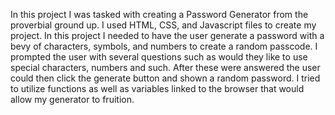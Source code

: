 In this project I was tasked with creating a Password Generator from the proverbial ground up. I used HTML, CSS, and Javascript files to create my project. In this project I needed to have the user generate a password with a bevy of characters, symbols, and numbers to create a random passcode. I prompted the user with several questions such as would they like to use special characters, numbers and such. After these were answered the user could then click the generate button and shown a random password. 
I tried to utilize functions as well as variables linked to the browser that would allow my generator to fruition. 